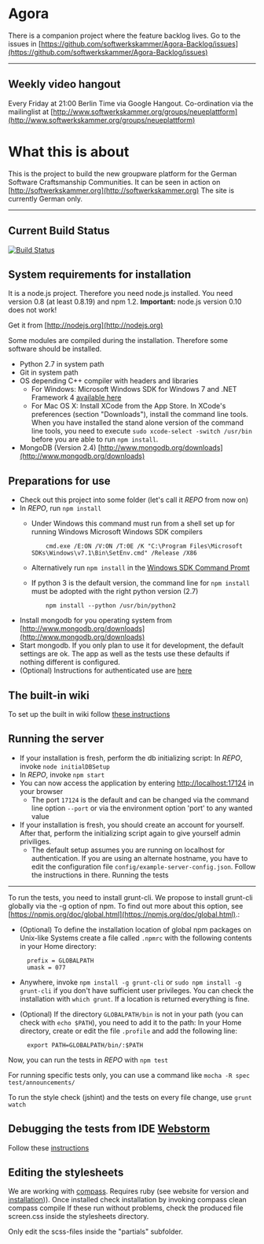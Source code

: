 Agora
=====
There is a companion project where the feature backlog lives. Go to the issues in [https://github.com/softwerkskammer/Agora-Backlog/issues](https://github.com/softwerkskammer/Agora-Backlog/issues)

---

Weekly video hangout
--------------------

Every Friday at 21:00 Berlin Time via Google Hangout. Co-ordination via the mailinglist at [http://www.softwerkskammer.org/groups/neueplattform](http://www.softwerkskammer.org/groups/neueplattform)

What this is about
==================
This is the project to build the new groupware platform for the German Software Craftsmanship Communities. It can be seen in action on [http://softwerkskammer.org](http://softwerkskammer.org)
The site is currently German only.

---

Current Build Status
--------------------

[![Build Status](https://travis-ci.org/softwerkskammer/Agora.png)](https://travis-ci.org/softwerkskammer/Agora)

System requirements for installation
--------------------
It is a node.js project. Therefore you need node.js installed. You need version 0.8 (at least 0.8.19) and npm 1.2. **Important:** node.js version 0.10 does not work!

Get it from [http://nodejs.org](http://nodejs.org)

Some modules are compiled during the installation. Therefore some software should be installed.

* Python 2.7 in system path
* Git in system path
* OS depending C++ compiler with headers and libraries
  * For Windows: Microsoft Windows SDK for Windows 7 and .NET Framework 4 [available here](http://www.microsoft.com/en-us/download/details.aspx?id=8279)
  * For Mac OS X: Install XCode from the App Store. In XCode's preferences (section "Downloads"), install the command line tools. When you have installed
    the stand alone version of the command line tools, you need to execute `sudo xcode-select -switch /usr/bin` before you are able to run `npm install`.
* MongoDB (Version 2.4) [http://www.mongodb.org/downloads](http://www.mongodb.org/downloads)

Preparations for use
--------------------

* Check out this project into some folder (let's call it *REPO* from now on)
* In *REPO*, run `npm install`
  * Under Windows this command must run from a shell set up for running Windows Microsoft Windows SDK compilers

            cmd.exe /E:ON /V:ON /T:0E /K "C:\Program Files\Microsoft SDKs\Windows\v7.1\Bin\SetEnv.cmd" /Release /X86

  * Alternatively run `npm install` in the [Windows SDK Command Promt](http://msdn.microsoft.com/en-us/library/ms229859.aspx)
  * If python 3 is the default version, the command line for `npm install` must be adopted with the right python version (2.7)

            npm install --python /usr/bin/python2

* Install mongodb for you operating system from [http://www.mongodb.org/downloads](http://www.mongodb.org/downloads)
* Start mongodb. If you only plan to use it for development, the default settings are ok. The app as well as the tests use these defaults if nothing different is configured.
* (Optional) Instructions for authenticated use are [here](lib/persistence/README.md)

The built-in wiki
-----------------

To set up the built in wiki follow [these instructions](lib/wiki/README.md) 

Running the server
------------------

* If your installation is fresh, perform the db initializing script: In *REPO*, invoke `node initialDBSetup`
* In *REPO*, invoke `npm start`
* You can now access the application by entering [http://localhost:17124](http://localhost:17124) in your browser
  * The port `17124` is the default and can be changed via the command line option `--port` or via the environment option 'port' to any wanted value
* If your installation is fresh, you should create an account for yourself. After that, perform the initializing script again to give yourself admin priviliges.
  * The default setup assumes you are running on localhost for authentication. If you are using an alternate hostname, you have to edit the configuration file `config/example-server-config.json`. Follow the instructions in there.
Running the tests
-----------------

To run the tests, you need to install grunt-cli. We propose to install grunt-cli globally via the -g option of npm. To find out more about this option, see [https://npmjs.org/doc/global.html](https://npmjs.org/doc/global.html).:

* (Optional) To define the installation location of global npm packages on Unix-like Systems create a file called `.npmrc` with the following contents in your Home directory:

        prefix = GLOBALPATH
        umask = 077

* Anywhere, invoke `npm install -g grunt-cli` or `sudo npm install -g grunt-cli` if you don't have sufficient user privileges. You can check the installation with `which grunt`. If a location is returned everything is fine.
* (Optional) If the directory `GLOBALPATH/bin` is not in your path (you can check with `echo $PATH`), you need to add it to the path: In your Home directory, create or edit the file `.profile` and add the following line:

        export PATH=GLOBALPATH/bin/:$PATH

Now, you can run the tests in *REPO* with `npm test`

For running specific tests only, you can use a command like
`mocha -R spec test/announcements/`

To run the style check (jshint) and the tests on every file change, use `grunt watch`

Debugging the tests from IDE [Webstorm](http://www.jetbrains.com/webstorm/)
----------
Follow these [instructions](http://codebetter.com/glennblock/2013/01/17/debugging-mocha-unit-tests-with-webstorm-step-by-step/)

Editing the stylesheets
-----------------------

We are working with [compass](http://compass-style.org/). Requires ruby (see website for version and [installation](http://compass-style.org/install/))). Once installed check installation by invoking 
		compass clean
		compass compile
If these run without problems, check the produced file screen.css inside the stylesheets directory.

Only edit the scss-files inside the "partials" subfolder.
